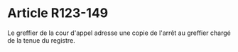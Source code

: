 # Article R123-149

Le greffier de la cour d'appel adresse une copie de l'arrêt au greffier chargé de la tenue du registre.